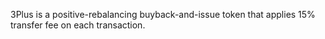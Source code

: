 3Plus is a positive-rebalancing buyback-and-issue token that applies 15% transfer fee on each transaction.